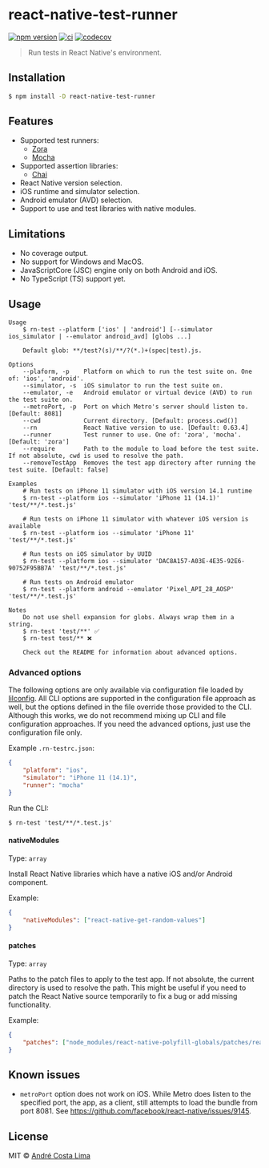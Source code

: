 # react-native-test-runner

[![npm version][npm-image]][npm-url] [![ci][github-ci-image]][github-ci-url] [![codecov][codecov-image]][codecov-url]

[npm-url]:https://www.npmjs.com/package/react-native-test-runner
[npm-image]:https://img.shields.io/npm/v/react-native-test-runner.svg
[github-ci-url]:https://github.com/acostalima/react-native-test-runner/actions
[github-ci-image]:https://github.com/acostalima/react-native-test-runner/workflows/Node%20CI/badge.svg
[codecov-url]:https://codecov.io/gh/acostalima/react-native-test-runner?branch=master
[codecov-image]:https://codecov.io/gh/acostalima/react-native-test-runner/badge.svg?branch=master

> Run tests in React Native's environment.

## Installation

```sh
$ npm install -D react-native-test-runner
```

## Features 

- Supported test runners:
    - [Zora](https://github.com/lorenzofox3/zora)
    - [Mocha](https://github.com/mochajs/mocha/)
- Supported assertion libraries:
    - [Chai](https://github.com/chaijs/chai)
- React Native version selection.
- iOS runtime and simulator selection.
- Android emulator (AVD) selection.
- Support to use and test libraries with native modules.

## Limitations

- No coverage output.
- No support for Windows and MacOS.
- JavaScriptCore (JSC) engine only on both Android and iOS.
- No TypeScript (TS) support yet.
## Usage

```
Usage
    $ rn-test --platform ['ios' | 'android'] [--simulator ios_simulator | --emulator android_avd] [globs ...]

    Default glob: **/test?(s)/**/?(*.)+(spec|test).js.

Options
    --plaform, -p    Platform on which to run the test suite on. One of: 'ios', 'android'.
    --simulator, -s  iOS simulator to run the test suite on.
    --emulator, -e   Android emulator or virtual device (AVD) to run the test suite on.
    --metroPort, -p  Port on which Metro's server should listen to. [Default: 8081]
    --cwd            Current directory. [Default: process.cwd()]
    --rn             React Native version to use. [Default: 0.63.4]
    --runner         Test runner to use. One of: 'zora', 'mocha'. [Default: 'zora']
    --require        Path to the module to load before the test suite. If not absolute, cwd is used to resolve the path.
    --removeTestApp  Removes the test app directory after running the test suite. [Default: false]

Examples
    # Run tests on iPhone 11 simulator with iOS version 14.1 runtime
    $ rn-test --platform ios --simulator 'iPhone 11 (14.1)' 'test/**/*.test.js'

    # Run tests on iPhone 11 simulator with whatever iOS version is available
    $ rn-test --platform ios --simulator 'iPhone 11' 'test/**/*.test.js'

    # Run tests on iOS simulator by UUID
    $ rn-test --platform ios --simulator 'DAC8A157-A03E-4E35-92E6-90752F95BB7A' 'test/**/*.test.js'

    # Run tests on Android emulator
    $ rn-test --platform android --emulator 'Pixel_API_28_AOSP' 'test/**/*.test.js'

Notes
    Do not use shell expansion for globs. Always wrap them in a string.
    $ rn-test 'test/**' ✅
    $ rn-test test/** ❌

    Check out the README for information about advanced options.
```

### Advanced options

The following options are only available via configuration file loaded by [lilconfig](https://github.com/antonk52/lilconfig).
All CLI options are supported in the configuration file approach as well, but the options defined in the file override those provided to the CLI. Although this works, we do not recommend mixing up CLI and file configuration approaches. If you need the advanced options, just use the configuration file only.   

Example `.rn-testrc.json`:

```json
{
    "platform": "ios",
    "simulator": "iPhone 11 (14.1)",
    "runner": "mocha"
}
```

Run the CLI:

```
$ rn-test 'test/**/*.test.js'
```

#### nativeModules

Type: `array`

Install React Native libraries which have a native iOS and/or Android component.

Example:

```json
{
    "nativeModules": ["react-native-get-random-values"]
}
```

#### patches

Type: `array`

Paths to the patch files to apply to the test app. If not absolute, the current directory is used to resolve the path.
This might be useful if you need to patch the React Native source temporarily to fix a bug or add missing functionality.

Example:

```json
{
    "patches": ["node_modules/react-native-polyfill-globals/patches/react-native+0.63.3.patch"]
}
```
## Known issues

- `metroPort` option does not work on iOS. While Metro does listen to the specified port, the app, as a client, still attempts to load the bundle from port 8081. See https://github.com/facebook/react-native/issues/9145.
## License

MIT © [André Costa Lima](https://github.com/acostalima)
